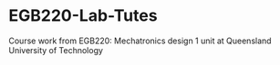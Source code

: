 # EGB220-Lab-Tutes
Course work from EGB220: Mechatronics design 1 unit at Queensland University of Technology
